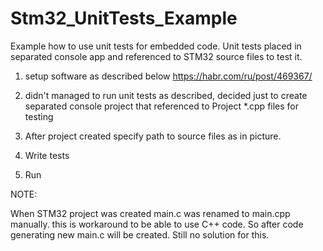 # Stm32_UnitTests_Example
Example how to use unit tests for embedded code. Unit tests placed in separated console app and referenced to STM32 source files to test it.


1. setup software as described below 
https://habr.com/ru/post/469367/

2. didn't managed to run unit tests as described, decided just to create separated console project that referenced to Project *.cpp files for testing
3. After project created specify path to source files as in picture.
4. Write tests
5. Run


NOTE:

When STM32 project was created main.c was renamed to main.cpp manually.
this is workaround to be able to use C++ code.
So after code generating new main.c will be created. Still no solution for this.
